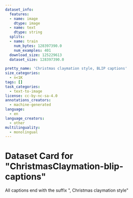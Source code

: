 ```yaml
---
dataset_info:
  features:
  - name: image
    dtype: image
  - name: text
    dtype: string
  splits:
  - name: train
    num_bytes: 128397390.0
    num_examples: 401
  download_size: 125229613
  dataset_size: 128397390.0
  
pretty_name: 'Christmas claymation style, BLIP captions'
size_categories:
  - n<1K
tags: []
task_categories:
  - text-to-image
license: cc-by-nc-sa-4.0
annotations_creators:
  - machine-generated
language:
  - en
language_creators:
  - other
multilinguality:
  - monolingual
---
```

# Dataset Card for "ChristmasClaymation-blip-captions"

All captions end with the suffix ", Christmas claymation style"
